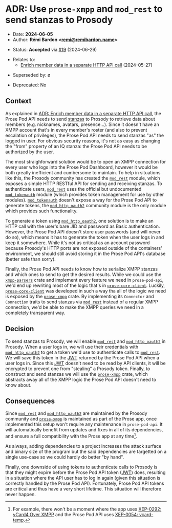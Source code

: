 # ADR: Use `prose-xmpp` and `mod_rest` to send stanzas to Prosody

- Date: **2024-06-05**
- Author: **Rémi Bardon <[remi@remibardon.name](mailto:remi@remibardon.name)>**
<!-- Proposed|Accepted|Rejected, with date and channel if applicable -->
- Status: **Accepted** via [#19](https://github.com/prose-im/prose-pod-api/pull/19) (2024-06-29)
<!-- "ø" or a nested unordered list linking to other ADRs and their date -->
- Relates to:
  - [Enrich member data in a separate HTTP API call](./2024-05-27-a-lazily-enriching-member-data.md) (2024-05-27)
<!-- "ø" or a nested unordered list linking to other ADRs and their date -->
- Superseded by: ø
<!-- "No" or "Yes" with the deprecation date -->
- Deprecated: No

## Context

<!--
This section describes the forces at play, including technological, political,
social, and project local. These forces are probably in tension, and should be
called out as such. The language in this section is value-neutral. It is simply
describing facts.
-->

As explained in [ADR: Enrich member data in a separate HTTP API call](./2024-05-27-a-lazily-enriching-member-data.md), the Prose Pod API needs to send [stanzas][stanza] to Prosody to retrieve data about members (e.g. nicknames, avatars, presence…). Since it doesn't have an XMPP account that's in every member's roster (and also to prevent escalation of privileges), the Prose Pod API needs to send stanzas "as" the logged in user. For obvious security reasons, it's not as easy as changing the "from" property of an IQ stanza: the Prose Pod API needs to be authorized by the user.

The most straighforward solution would be to open an XMPP connection for every user who logs into the Prose Pod Dashboard, however it would be both greatly inefficient and cumbersome to maintain. To help in situations like this, the Prosody community has created the [`mod_rest`] module, which exposes a simple HTTP RESTful API for sending and receiving stanzas. To authenticate users, [`mod_rest`] uses the official but undocumented [`mod_tokenauth`] module (which provides token management for use by other modules). [`mod_tokenauth`] doesn't expose a way for the Prose Pod API to generate tokens, the [`mod_http_oauth2`] community module is the only module which provides such functionality.

To generate a token using [`mod_http_oauth2`], one solution is to make an HTTP call with the user's bare JID and password as Basic authentication. However, the Prose Pod API doesn't store user passwords (and will never do so), which means it has to generate the token when the user logs in and keep it somewhere. While it's not as critical as an account password because Prosody's HTTP ports are not exposed outside of the containers' environment, we should still avoid storing it in the Prose Pod API's database (better safe than sorry).

Finally, the Prose Pod API needs to know how to serialize XMPP stanzas and which ones to send to get the desired results. While we could use the [`xmpp-parsers`] crate and implement every feature we need in `prose-pod-api`, we'd end up rewriting most of the logic that's in [`prose-core-client`]. Luckily, [`prose-core-client`] was developed in such a way tha all of the logic we need is exposed by the [`prose-xmpp`] crate. By implementing its `Connector` and `Connection` traits to send stanzas via [`mod_rest`] instead of a regular XMPP connection, we'd be able to make the XMPP queries we need in a completely transparent way.

## Decision

<!--
This section describes our response to these forces. It is stated in full
sentences, with active voice. "We will …"
-->

To send stanzas to Prosody, we will enable [`mod_rest`] and [`mod_http_oauth2`] in Prosody. When a user logs in, we will use their credentials with [`mod_http_oauth2`] to get a token we'd use to authenticate calls to [`mod_rest`]. We will save this token in the [JWT] returned by the Prose Pod API when a user logs in. Since this [JWT] doesn't need to be read by API clients, it will be encrypted to prevent one from "stealing" a Prosody token. Finally, to construct and send stanzas we will use the [`prose-xmpp`] crate, which abstracts away all of the XMPP logic the Prose Pod API doesn't need to know about.

## Consequences

<!--
This section describes the resulting context, after applying the decision.
All consequences should be listed here, not just the "positive" ones.
A particular decision may have positive, negative, and neutral consequences,
but all of them affect the team and project in the future.
-->

Since [`mod_rest`] and [`mod_http_oauth2`] are maintained by the Prosody community and [`prose-xmpp`] is maintained as part of the Prose app, once implemented this setup won't require any maintenance in `prose-pod-api`. It will automatically benefit from updates and fixes in all of its dependencies, and ensure a full compatibility with the Prose app at any time[^compat].

As always, adding dependencies to a project increases the attack surface and binary size of the program but the said dependencies are targetted on a single use-case so we could hardly do better "by hand".

Finally, one downside of using tokens to authenticate calls to Prosody is that they might expire before the Prose Pod API token ([JWT]) does, resulting in a situation where the API user has to log in again (given this situation is correctly handled by the Prose Pod API). Fortunately, Prose Pod API tokens are critical and thus have a very short lifetime. This situation will therefore never happen.

[JWT]: https://jwt.io/ "JSON Web Tokens - jwt.io"
[`mod_http_oauth2`]: https://modules.prosody.im/mod_http_oauth2 "mod_http_oauth2 - Prosody Community Modules"
[`mod_rest`]: https://modules.prosody.im/mod_rest "mod_rest - Prosody Community Modules"
[`mod_tokenauth`]: https://hg.prosody.im/0.12/file/997d9ad12477/plugins/mod_tokenauth.lua "Prosody IM 0.12: 997d9ad12477 plugins/mod_tokenauth.lua"
[`prose-core-client`]: https://github.com/prose-im/prose-core-client "prose-im/prose-core-client: Prose core XMPP client manager & protocols."
[`prose-xmpp`]: https://github.com/prose-im/prose-core-client/tree/master/crates/prose-xmpp "prose-core-client/crates/prose-xmpp at master · prose-im/prose-core-client"
[`xmpp-parsers`]: https://docs.rs/xmpp-parsers/0.20.0/xmpp_parsers/ "xmpp_parsers - Rust"
[stanza]: https://www.rfc-editor.org/rfc/rfc6120.html#section-1.3 "RFC 6120: Extensible Messaging and Presence Protocol (XMPP): Core - Section 1.3. (Functional Summary)"

[^compat]: For example, there won't be a moment where the app uses [XEP-0292: vCard4 Over XMPP](https://xmpp.org/extensions/xep-0292.html) and the Prose Pod API uses [XEP-0054: vcard-temp](https://xmpp.org/extensions/xep-0054.html).
